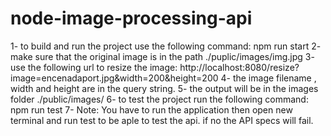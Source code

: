 # node-image-processing-api
1- to build and run the project use the following command: npm run start
2- make sure that the original image is in the path ./puplic/images/img.jpg
3- use the following url to resize the image: http://localhost:8080/resize?image=encenadaport.jpg&width=200&height=200
4- the image filename , width and height are in the query string.
5- the output will be in the images folder ./public/images/
6- to test the project run the following command: npm run test
7- Note: You have to run the application then open new terminal and run test to be aple to test the api. if no the API specs will fail.